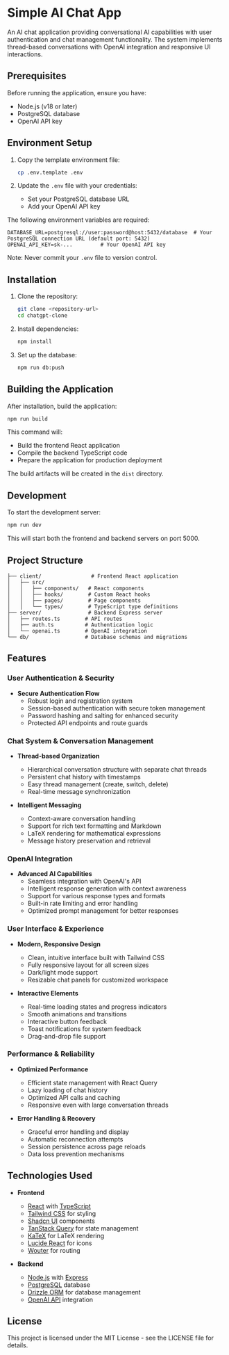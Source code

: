 # Simple AI Chat App

An AI chat application providing conversational AI capabilities with user authentication and chat management functionality.
The system implements thread-based conversations with OpenAI integration and responsive UI interactions.

## Prerequisites

Before running the application, ensure you have:
- Node.js (v18 or later)
- PostgreSQL database
- OpenAI API key

## Environment Setup

1. Copy the template environment file:
   ```bash
   cp .env.template .env
   ```

2. Update the `.env` file with your credentials:
   - Set your PostgreSQL database URL
   - Add your OpenAI API key
   
The following environment variables are required:

```env
DATABASE_URL=postgresql://user:password@host:5432/database  # Your PostgreSQL connection URL (default port: 5432)
OPENAI_API_KEY=sk-...         # Your OpenAI API key
```

Note: Never commit your `.env` file to version control.

## Installation

1. Clone the repository:
   ```bash
   git clone <repository-url>
   cd chatgpt-clone
   ```

2. Install dependencies:
   ```bash
   npm install
   ```

3. Set up the database:
   ```bash
   npm run db:push
   ```

## Building the Application

After installation, build the application:

```bash
npm run build
```

This command will:
- Build the frontend React application
- Compile the backend TypeScript code
- Prepare the application for production deployment

The build artifacts will be created in the `dist` directory.

## Development

To start the development server:

```bash
npm run dev
```

This will start both the frontend and backend servers on port 5000.

## Project Structure

```
├── client/                # Frontend React application
│   ├── src/
│   │   ├── components/   # React components
│   │   ├── hooks/        # Custom React hooks
│   │   ├── pages/        # Page components
│   │   └── types/        # TypeScript type definitions
├── server/               # Backend Express server
│   ├── routes.ts        # API routes
│   ├── auth.ts          # Authentication logic
│   └── openai.ts        # OpenAI integration
└── db/                  # Database schemas and migrations
```

## Features

### User Authentication & Security
- **Secure Authentication Flow**
  - Robust login and registration system
  - Session-based authentication with secure token management
  - Password hashing and salting for enhanced security
  - Protected API endpoints and route guards

### Chat System & Conversation Management
- **Thread-based Organization**
  - Hierarchical conversation structure with separate chat threads
  - Persistent chat history with timestamps
  - Easy thread management (create, switch, delete)
  - Real-time message synchronization

- **Intelligent Messaging**
  - Context-aware conversation handling
  - Support for rich text formatting and Markdown
  - LaTeX rendering for mathematical expressions
  - Message history preservation and retrieval

### OpenAI Integration
- **Advanced AI Capabilities**
  - Seamless integration with OpenAI's API
  - Intelligent response generation with context awareness
  - Support for various response types and formats
  - Built-in rate limiting and error handling
  - Optimized prompt management for better responses

### User Interface & Experience
- **Modern, Responsive Design**
  - Clean, intuitive interface built with Tailwind CSS
  - Fully responsive layout for all screen sizes
  - Dark/light mode support
  - Resizable chat panels for customized workspace

- **Interactive Elements**
  - Real-time loading states and progress indicators
  - Smooth animations and transitions
  - Interactive button feedback
  - Toast notifications for system feedback
  - Drag-and-drop file support

### Performance & Reliability
- **Optimized Performance**
  - Efficient state management with React Query
  - Lazy loading of chat history
  - Optimized API calls and caching
  - Responsive even with large conversation threads

- **Error Handling & Recovery**
  - Graceful error handling and display
  - Automatic reconnection attempts
  - Session persistence across page reloads
  - Data loss prevention mechanisms

## Technologies Used

- **Frontend**
  - [React](https://react.dev/) with [TypeScript](https://www.typescriptlang.org/)
  - [Tailwind CSS](https://tailwindcss.com/) for styling
  - [Shadcn UI](https://ui.shadcn.com/) components
  - [TanStack Query](https://tanstack.com/query/latest) for state management
  - [KaTeX](https://katex.org/) for LaTeX rendering
  - [Lucide React](https://lucide.dev/guide/packages/lucide-react) for icons
  - [Wouter](https://github.com/molefrog/wouter) for routing

- **Backend**
  - [Node.js](https://nodejs.org/) with [Express](https://expressjs.com/)
  - [PostgreSQL](https://www.postgresql.org/) database
  - [Drizzle ORM](https://orm.drizzle.team/) for database management
  - [OpenAI API](https://platform.openai.com/docs/introduction) integration

## License

This project is licensed under the MIT License - see the LICENSE file for details.
